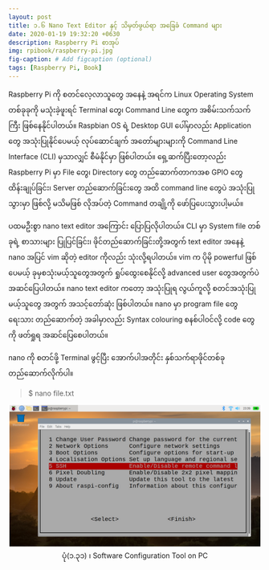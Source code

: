 ```yaml
---
layout: post
title: ၁.၆ Nano Text Editor နှင့် သိမှတ်ဖွယ်ရာ အခြေခံ Command များ
date: 2020-01-19 19:32:20 +0630
description: Raspberry Pi စာအုပ်
img: rpibook/raspberry-pi.jpg
fig-caption: # Add figcaption (optional)
tags: [Raspberry Pi, Book]
---
```

Raspberry Pi ကို စတင်လေ့လာသူတွေ အနေနဲ့ အရင်က Linux Operating System တစ်ခုခုကို မသုံးခဲ့ဖူးရင် Terminal တွေ၊ Command Line တွေက အစိမ်းသက်သက်ကြီး ဖြစ်နေနိုင်ပါတယ်။ Raspbian OS ရဲ့ Desktop GUI ပေါ်မှာလည်း Application တွေ အသုံးပြုနိုင်ပေမယ့် လုပ်ဆောင်ချက် အတော်များများကို Command Line Interface (CLI) မှသာလျှင် စီမံနိုင်မှာ ဖြစ်ပါတယ်။ ရှေ့ဆက်ပြီးတော့လည်း Raspberry Pi မှာ File တွေ၊ Directory တွေ တည်ဆောက်တာကအစ GPIO တွေ ထိန်းချုပ်ခြင်း၊ Server တည်ဆောက်ခြင်းတွေ အထိ command line တွေပဲ အသုံးပြုသွားမှာ ဖြစ်လို့ မသိမဖြစ် လိုအပ်တဲ့ Command တချို့ကို ဖော်ပြပေးသွားပါ့မယ်။

ပထမဦးစွာ nano text editor အကြောင်း ပြောပြလိုပါတယ်။ CLI မှာ System file တစ်ခုရဲ့ စာသားများ ပြုပြင်ခြင်း၊ ဖိုင်တည်ဆောက်ခြင်းတို့အတွက် text editor အနေနဲ့ nano အပြင် vim ဆိုတဲ့ editor ကိုလည်း သုံးလို့ရပါတယ်။ vim က ပိုမို powerful ဖြစ်ပေမယ့် ခုမှစသုံးမယ့်သူတွေအတွက် ရှုပ်ထွေးစေနိုင်လို့  advanced user တွေအတွက်ပဲ အဆင်ပြေပါတယ်။  nano text editor ကတော့ အသုံးပြုရ လွယ်ကူလို့ စတင်အသုံးပြုမယ့်သူတွေ အတွက် အသင့်တော်ဆုံး ဖြစ်ပါတယ်။ nano မှာ program file တွေ ရေးသား တည်ဆောက်တဲ့ အခါမှာလည်း Syntax colouring စနစ်ပါဝင်လို့ code တွေကို ဖတ်ရှုရ အဆင်ပြေစေပါတယ်။

nano ကို စတင်ဖို့ Terminal ဖွင့်ပြီး အောက်ပါအတိုင်း နှစ်သက်ရာဖိုင်တစ်ခု တည်ဆောက်လိုက်ပါ။

> $ nano file.txt

<p align="center">
<img src="/assets/img/rpibook/rpi-os-pc.png">
<br>
<a>ပုံ(၁.၃၁) ၊ Software Configuration Tool on PC</a>
</p>
